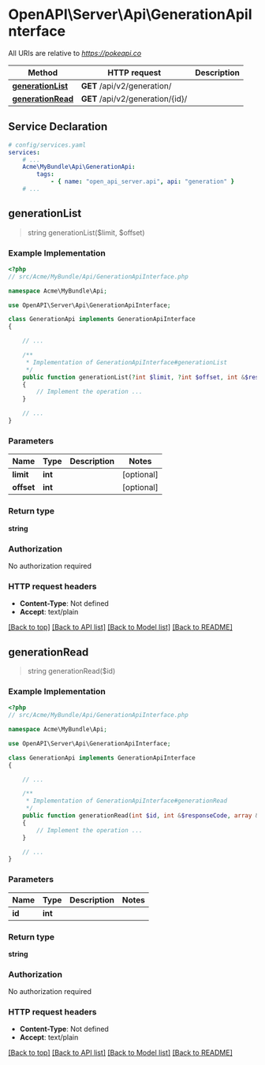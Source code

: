 # OpenAPI\Server\Api\GenerationApiInterface

All URIs are relative to *https://pokeapi.co*

Method | HTTP request | Description
------------- | ------------- | -------------
[**generationList**](GenerationApiInterface.md#generationList) | **GET** /api/v2/generation/ | 
[**generationRead**](GenerationApiInterface.md#generationRead) | **GET** /api/v2/generation/{id}/ | 


## Service Declaration
```yaml
# config/services.yaml
services:
    # ...
    Acme\MyBundle\Api\GenerationApi:
        tags:
            - { name: "open_api_server.api", api: "generation" }
    # ...
```

## **generationList**
> string generationList($limit, $offset)



### Example Implementation
```php
<?php
// src/Acme/MyBundle/Api/GenerationApiInterface.php

namespace Acme\MyBundle\Api;

use OpenAPI\Server\Api\GenerationApiInterface;

class GenerationApi implements GenerationApiInterface
{

    // ...

    /**
     * Implementation of GenerationApiInterface#generationList
     */
    public function generationList(?int $limit, ?int $offset, int &$responseCode, array &$responseHeaders): array|object|null
    {
        // Implement the operation ...
    }

    // ...
}
```

### Parameters

Name | Type | Description  | Notes
------------- | ------------- | ------------- | -------------
 **limit** | **int**|  | [optional]
 **offset** | **int**|  | [optional]

### Return type

**string**

### Authorization

No authorization required

### HTTP request headers

 - **Content-Type**: Not defined
 - **Accept**: text/plain

[[Back to top]](#) [[Back to API list]](../../README.md#documentation-for-api-endpoints) [[Back to Model list]](../../README.md#documentation-for-models) [[Back to README]](../../README.md)

## **generationRead**
> string generationRead($id)



### Example Implementation
```php
<?php
// src/Acme/MyBundle/Api/GenerationApiInterface.php

namespace Acme\MyBundle\Api;

use OpenAPI\Server\Api\GenerationApiInterface;

class GenerationApi implements GenerationApiInterface
{

    // ...

    /**
     * Implementation of GenerationApiInterface#generationRead
     */
    public function generationRead(int $id, int &$responseCode, array &$responseHeaders): array|object|null
    {
        // Implement the operation ...
    }

    // ...
}
```

### Parameters

Name | Type | Description  | Notes
------------- | ------------- | ------------- | -------------
 **id** | **int**|  |

### Return type

**string**

### Authorization

No authorization required

### HTTP request headers

 - **Content-Type**: Not defined
 - **Accept**: text/plain

[[Back to top]](#) [[Back to API list]](../../README.md#documentation-for-api-endpoints) [[Back to Model list]](../../README.md#documentation-for-models) [[Back to README]](../../README.md)

